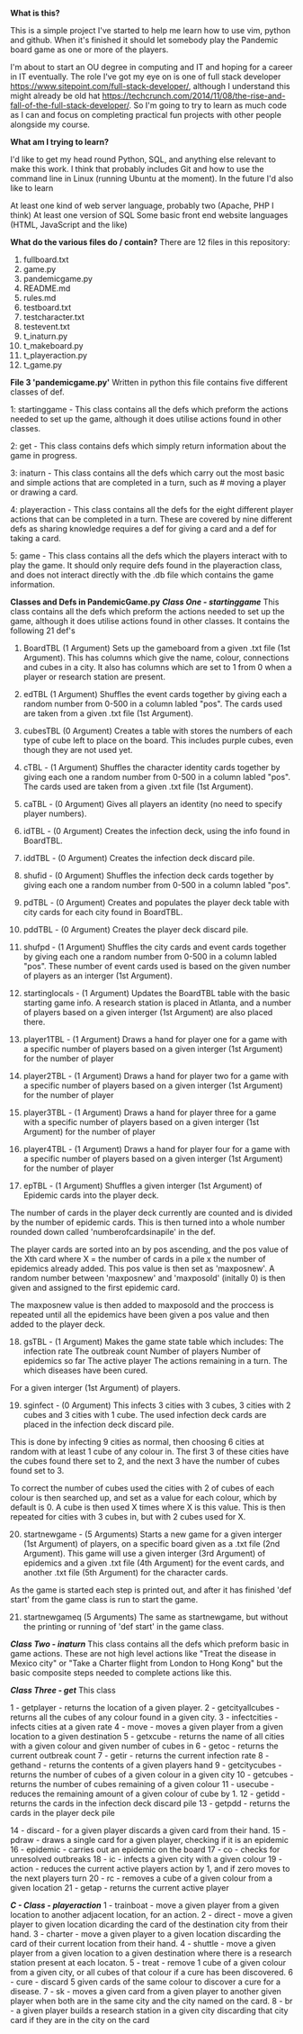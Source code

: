 
**What is this?**

This is a simple project I've started to help me learn how to use vim, python and github. When it's finished it should let somebody play the Pandemic board game as one or more of the players.

I'm about to start an OU degree in computing and IT and hoping for a career in IT eventually. The role I've got my eye on is one of full stack developer https://www.sitepoint.com/full-stack-developer/, although I understand this might already be old hat https://techcrunch.com/2014/11/08/the-rise-and-fall-of-the-full-stack-developer/. So I'm going to try to learn as much code as I can and focus on completing practical fun projects with other people alongside my course. 


**What am I trying to learn?**

I'd like to get my head round Python, SQL, and anything else relevant to make this work. I think that probably includes Git and how to use the command line in Linux (running Ubuntu at the moment). In the future I'd also like to learn

At least one kind of web server language, probably two (Apache, PHP I think)
At least one version of SQL
Some basic front end website languages (HTML, JavaScript and the like)


**What do the various files do / contain?**
There are 12 files in this repository:
1. fullboard.txt
2. game.py
3. pandemicgame.py
4. README.md
5. rules.md
6. testboard.txt
7. testcharacter.txt
8. testevent.txt
9. t_inaturn.py
10. t_makeboard.py
11. t_playeraction.py
12. t_game.py

**File 3 'pandemicgame.py'**
Written in python this file contains five different classes of def.

1: startinggame - This class contains all the defs which preform the actions needed to set up the game, although it does utilise actions  found in other classes.

2: get - This class contains defs which simply return information about the game in progress.
 
3: inaturn - This class contains all the defs which carry out the most basic and simple actions that are completed in a turn, such as # moving a player or drawing a card.

4: playeraction - This class contains all the defs for the eight different player actions that can be completed in a turn. These are covered by nine different defs as sharing knowledge requires a def for giving a card and a def for taking a card.

5: game - This class contains all the defs which the players interact with to play the game. It should only require defs found in the playeraction class, and does not interact directly with the .db file which contains the game information.

**Classes and Defs in PandemicGame.py**
***Class One - startinggame***
This class contains all the defs which preform the actions needed to set up the game, although it does utilise actions found in other classes. It contains the following 21 def's

1. BoardTBL (1 Argument)
Sets up the gameboard from a given .txt file (1st Argument). This has columns which give the name, colour, connections and cubes in a city. It also has columns which are set to 1 from 0 when a player or research station are present.

2. edTBL (1 Argument)
Shuffles the event cards together by giving each a random number from 0-500 in a column labled "pos". The cards used are taken from a given .txt file (1st Argument).

3. cubesTBL (0 Argument)
Creates a table with stores the numbers of each type of cube left to place on the board. This includes purple cubes, even though they are not used yet.

4. cTBL - (1 Argument) 
Shuffles the character identity cards together by giving each one a random number from 0-500 in a column labled "pos". The cards used are taken from a given .txt file (1st Argument).

5. caTBL - (0 Argument) 
Gives all players an identity (no need to specify player numbers).

6. idTBL - (0 Argument)
Creates the infection deck, using the info found in BoardTBL.

7. iddTBL - (0 Argument) 
Creates the infection deck discard pile.

8. shufid - (0 Argument)
Shuffles the infection deck cards together by giving each one a random number from 0-500 in a column labled "pos".

9. pdTBL - (0 Argument)
Creates and populates the player deck table with city cards for each city found in BoardTBL.

10. pddTBL - (0 Argument)
Creates the player deck discard pile.

11. shufpd - (1 Argument)
Shuffles the city cards and event cards together by giving each one a random number from 0-500 in a column labled "pos". These number of event cards used is based on the given number of players as an interger (1st Argument).

12. startinglocals - (1 Argument)
Updates the BoardTBL table with the basic starting game info. A research station is placed in Atlanta, and a number of players based on a given interger (1st Argument) are also placed there.

13. player1TBL - (1 Argument)
Draws a hand for player one for a game with a specific number of players based on a given interger (1st Argument) for the number of player 

14. player2TBL - (1 Argument)
Draws a hand for player two for a game with a specific number of players based on a given interger (1st Argument) for the number of player 

15. player3TBL - (1 Argument)
Draws a hand for player three for a game with a specific number of players based on a given interger (1st Argument) for the number of player 

16. player4TBL - (1 Argument)
Draws a hand for player four for a game with a specific number of players based on a given interger (1st Argument) for the number of player 

17. epTBL - (1 Argument)
Shuffles a given interger (1st Argument) of Epidemic cards into the player deck. 

The number of cards in the player deck currently are counted and is divided by the number of epidemic cards. This is then turned into a whole number rounded down called 'numberofcardsinapile' in the def.

The player cards are sorted into an by pos ascending, and the pos value of the Xth card where X = the number of cards in a pile x the number of epidemics already added. This pos value is then set as 'maxposnew'. A random number between 'maxposnew' and 'maxposold' (initally 0) is then given and assigned to the first epidemic card. 

The maxposnew value is then added to maxposold and the proccess is repeated until all the epidemics have been given a pos value and then added to the player deck.

18. gsTBL - (1 Argument)
Makes the game state table which includes:
The infection rate
The outbreak count
Number of players
Number of epidemics so far
The active player
The actions remaining in a turn.
The which diseases have been cured.

For a given interger (1st Argument) of players.


19. sginfect - (0 Argument)
This infects 3 cities with 3 cubes, 3 cities with 2 cubes and 3 cities with 1 cube. The used infection deck cards are placed in the infection deck discard pile.

This is done by infecting 9 cities as normal, then choosing 6 cities at random with at least 1 cube of any colour in. The first 3 of these cities have the cubes found there set to 2, and the next 3 have the number of cubes found set to 3.

To correct the number of cubes used the cities with 2 of cubes of each colour is then searched up, and set as a value for each colour, which by default is 0. A cube is then used X times where X is this value. This is then repeated for cities with 3 cubes in, but with 2 cubes used for X.

20. startnewgame - (5 Arguments)
Starts a new game for a given interger (1st Argument) of players, on a specific board given as a .txt file (2nd Argument). This game will use a given interger (3rd Argument) of epidemics and a given .txt file (4th Argument) for the event cards, and another .txt file (5th Argument) for the character cards. 

As the game is started each step is printed out, and after it has finished 'def start' from the game class is run to start the game.

21. startnewgameq (5 Arguments)
The same as startnewgame, but without the printing or running of 'def start' in the game class.

***Class Two - inaturn***
This class contains all the defs which preform basic in game actions. These are not high level actions like "Treat the disease in Mexico city" or "Take a Charter flight from London to Hong Kong" but the basic composite steps needed to complete actions like this.

***Class Three - get*** 
This class 

1 - getplayer - returns the location of a given player. 
2 - getcityallcubes - returns all the cubes of any colour found in a given city.
3 - infectcities - infects cities at a given rate
4 - move - moves a given player from a given location to a given destination
5 - getxcube - returns the name of all cities with a given colour and given number of cubes in
6 - getoc - returns the current outbreak count 
7 - getir - returns the current infection rate
8 - gethand - returns the contents of a given players hand
9 - getcitycubes - returns the number of cubes of a given colour in a given city
10 - getcubes - returns the number of cubes remaining of a given colour
11 - usecube - reduces the remaining amount of a given colour of cube by 1.
12 - getidd - returns the cards in the infection deck discard pile
13 - getpdd - returns the cards in the player deck pile


14 - discard - for a given player discards a given card from their hand.
15 - pdraw - draws a single card for a given player, checking if it is an epidemic
16 - epidemic - carries out an epidemic on the board
17 - co - checks for unresolved outbreaks
18 - ic - infects a given city with a given colour
19 - action - reduces the current active players action by 1, and if zero moves to the next players turn
20 - rc - removes a cube of a given colour from a given location
21 - getap - returns the current active player

***C - Class - playeraction***
1 - trainboat - move a given player from a given location to another adjacent location, for an action.
2 - direct - move a given player to given location dicarding the card of the destination city from their hand.
3 - charter - move a given player to a given location discarding the card of their current location from their hand.
4 - shuttle - move a given player from a given location to a given destination where there is a research station present at each locaton.
5 - treat - remove 1 cube of a given colour from a given city, or all cubes of that colour if a cure has been discovered.
6 - cure - discard 5 given cards of the same colour to discover a cure for a disease.
7 - sk - moves a given card from a given player to another given player when both are in the same city and the city named on the card.
8 - br - a given player builds a research station in a given city discarding that city card if they are in the city on the card


